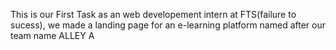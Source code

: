  This is our First Task as an web developement intern at FTS(failure to sucess), we made a landing page for an e-learning platform named after our team name ALLEY A
